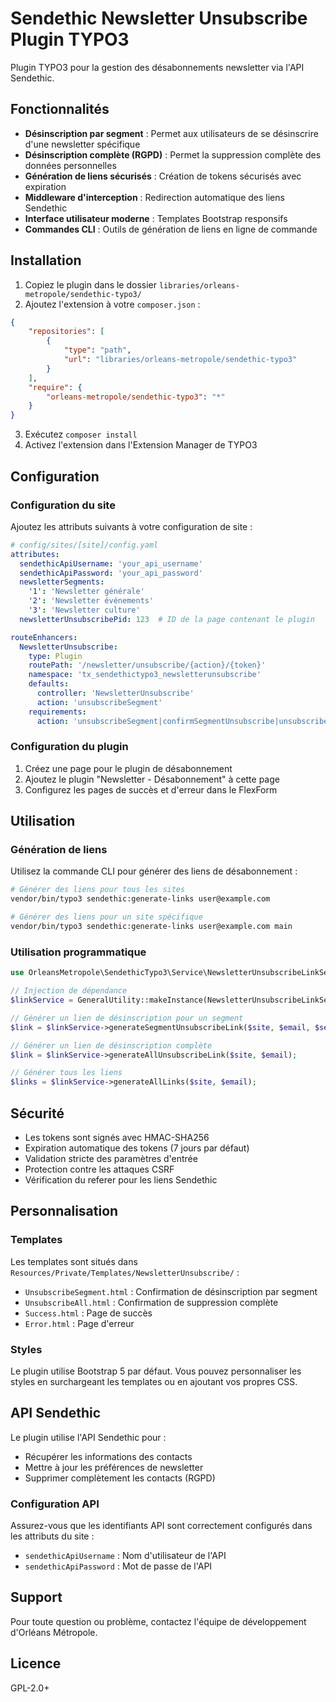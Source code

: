 # Sendethic Newsletter Unsubscribe Plugin TYPO3

Plugin TYPO3 pour la gestion des désabonnements newsletter via l'API Sendethic.

## Fonctionnalités

- **Désinscription par segment** : Permet aux utilisateurs de se désinscrire d'une newsletter spécifique
- **Désinscription complète (RGPD)** : Permet la suppression complète des données personnelles
- **Génération de liens sécurisés** : Création de tokens sécurisés avec expiration
- **Middleware d'interception** : Redirection automatique des liens Sendethic
- **Interface utilisateur moderne** : Templates Bootstrap responsifs
- **Commandes CLI** : Outils de génération de liens en ligne de commande

## Installation

1. Copiez le plugin dans le dossier `libraries/orleans-metropole/sendethic-typo3/`
2. Ajoutez l'extension à votre `composer.json` :

```json
{
    "repositories": [
        {
            "type": "path",
            "url": "libraries/orleans-metropole/sendethic-typo3"
        }
    ],
    "require": {
        "orleans-metropole/sendethic-typo3": "*"
    }
}
```

3. Exécutez `composer install`
4. Activez l'extension dans l'Extension Manager de TYPO3

## Configuration

### Configuration du site

Ajoutez les attributs suivants à votre configuration de site :

```yaml
# config/sites/[site]/config.yaml
attributes:
  sendethicApiUsername: 'your_api_username'
  sendethicApiPassword: 'your_api_password'
  newsletterSegments:
    '1': 'Newsletter générale'
    '2': 'Newsletter événements'
    '3': 'Newsletter culture'
  newsletterUnsubscribePid: 123  # ID de la page contenant le plugin

routeEnhancers:
  NewsletterUnsubscribe:
    type: Plugin
    routePath: '/newsletter/unsubscribe/{action}/{token}'
    namespace: 'tx_sendethictypo3_newsletterunsubscribe'
    defaults:
      controller: 'NewsletterUnsubscribe'
      action: 'unsubscribeSegment'
    requirements:
      action: 'unsubscribeSegment|confirmSegmentUnsubscribe|unsubscribeAll|confirmDeleteAll|success|error'
```

### Configuration du plugin

1. Créez une page pour le plugin de désabonnement
2. Ajoutez le plugin "Newsletter - Désabonnement" à cette page
3. Configurez les pages de succès et d'erreur dans le FlexForm

## Utilisation

### Génération de liens

Utilisez la commande CLI pour générer des liens de désabonnement :

```bash
# Générer des liens pour tous les sites
vendor/bin/typo3 sendethic:generate-links user@example.com

# Générer des liens pour un site spécifique
vendor/bin/typo3 sendethic:generate-links user@example.com main
```

### Utilisation programmatique

```php
use OrleansMetropole\SendethicTypo3\Service\NewsletterUnsubscribeLinkService;

// Injection de dépendance
$linkService = GeneralUtility::makeInstance(NewsletterUnsubscribeLinkService::class);

// Générer un lien de désinscription pour un segment
$link = $linkService->generateSegmentUnsubscribeLink($site, $email, $segmentId);

// Générer un lien de désinscription complète
$link = $linkService->generateAllUnsubscribeLink($site, $email);

// Générer tous les liens
$links = $linkService->generateAllLinks($site, $email);
```

## Sécurité

- Les tokens sont signés avec HMAC-SHA256
- Expiration automatique des tokens (7 jours par défaut)
- Validation stricte des paramètres d'entrée
- Protection contre les attaques CSRF
- Vérification du referer pour les liens Sendethic

## Personnalisation

### Templates

Les templates sont situés dans `Resources/Private/Templates/NewsletterUnsubscribe/` :

- `UnsubscribeSegment.html` : Confirmation de désinscription par segment
- `UnsubscribeAll.html` : Confirmation de suppression complète
- `Success.html` : Page de succès
- `Error.html` : Page d'erreur

### Styles

Le plugin utilise Bootstrap 5 par défaut. Vous pouvez personnaliser les styles en surchargeant les templates ou en ajoutant vos propres CSS.

## API Sendethic

Le plugin utilise l'API Sendethic pour :

- Récupérer les informations des contacts
- Mettre à jour les préférences de newsletter
- Supprimer complètement les contacts (RGPD)

### Configuration API

Assurez-vous que les identifiants API sont correctement configurés dans les attributs du site :

- `sendethicApiUsername` : Nom d'utilisateur de l'API
- `sendethicApiPassword` : Mot de passe de l'API

## Support

Pour toute question ou problème, contactez l'équipe de développement d'Orléans Métropole.

## Licence

GPL-2.0+ 